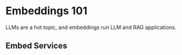 # Embeddings 101

LLMs are a hot topic, and embeddings run LLM and RAG applications.

## Embed Services
